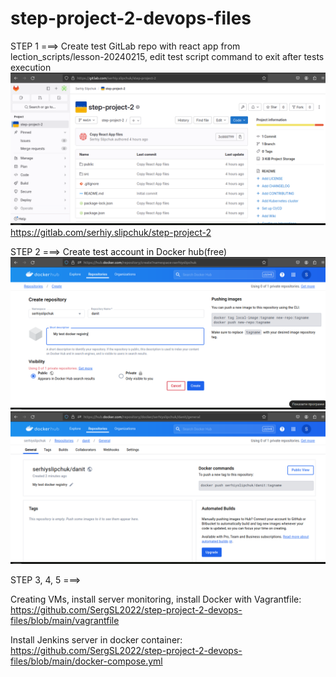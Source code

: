 # step-project-2-devops-files

STEP 1 ===>
Create test GitLab repo with react app from lection_scripts/lesson-20240215, edit test script command to exit after tests execution
![alt text](<screenshots/Знімок екрана з 2024-03-20 19-11-49.png>)
https://gitlab.com/serhiy.slipchuk/step-project-2

STEP 2 ===> 
Create test account in Docker hub(free)
![alt text](<screenshots/Знімок екрана з 2024-03-20 19-27-55.png>)
![alt text](<screenshots/Знімок екрана з 2024-03-20 19-31-05.png>)


STEP 3, 4, 5 ===>

Creating VMs, install server monitoring, install Docker with Vagrantfile: https://github.com/SergSL2022/step-project-2-devops-files/blob/main/vagrantfile

Install Jenkins server in docker container:
https://github.com/SergSL2022/step-project-2-devops-files/blob/main/docker-compose.yml
